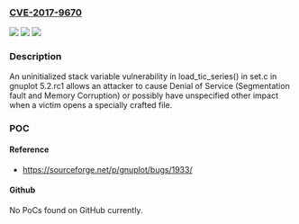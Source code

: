 ### [CVE-2017-9670](https://cve.mitre.org/cgi-bin/cvename.cgi?name=CVE-2017-9670)
![](https://img.shields.io/static/v1?label=Product&message=n%2Fa&color=blue)
![](https://img.shields.io/static/v1?label=Version&message=n%2Fa&color=blue)
![](https://img.shields.io/static/v1?label=Vulnerability&message=n%2Fa&color=brighgreen)

### Description

An uninitialized stack variable vulnerability in load_tic_series() in set.c in gnuplot 5.2.rc1 allows an attacker to cause Denial of Service (Segmentation fault and Memory Corruption) or possibly have unspecified other impact when a victim opens a specially crafted file.

### POC

#### Reference
- https://sourceforge.net/p/gnuplot/bugs/1933/

#### Github
No PoCs found on GitHub currently.

